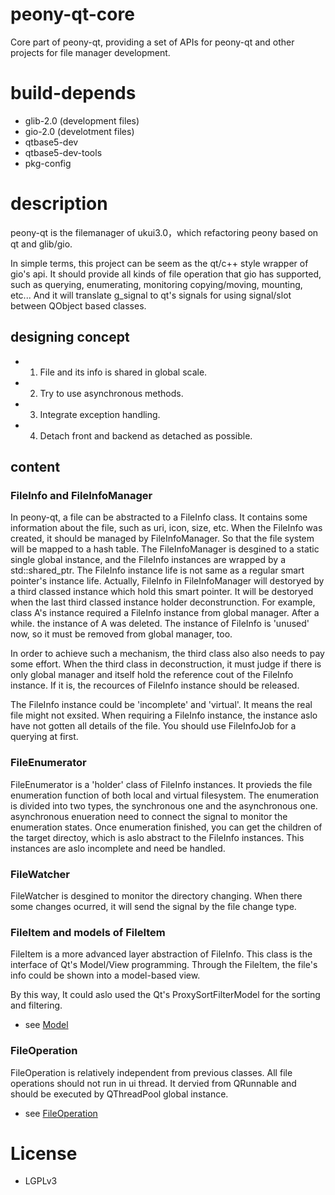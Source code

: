 # peony-qt-core
Core part of peony-qt, providing a set of APIs for peony-qt and other projects for file manager development.

# build-depends
- glib-2.0 (development files)
- gio-2.0 (develotment files)
- qtbase5-dev
- qtbase5-dev-tools
- pkg-config

# description
peony-qt is the filemanager of ukui3.0，which refactoring peony based on qt and glib/gio.

In simple terms, this project can be seem as the qt/c++ style wrapper of gio's api. It should provide all kinds of file operation that gio has supported, such as querying, enumerating, monitoring copying/moving, mounting, etc... And it will translate g_signal to qt's signals for using signal/slot between QObject based classes.

## designing concept
- 1. File and its info is shared in global scale.
- 2. Try to use asynchronous methods.
- 3. Integrate exception handling.
- 4. Detach front and backend as detached as possible.

## content
### FileInfo and FileInfoManager
In peony-qt, a file can be abstracted to a FileInfo class. It contains some information about the file, such as uri, icon, size, etc. When the FileInfo was created, it should be managed by FileInfoManager. So that the file system will be mapped to a hash table.
The FileInfoManager is desgined to a static single global instance, and the FileInfo instances are wrapped by a std::shared_ptr.
The FileInfo instance life is not same as a regular smart pointer's instance life.
Actually, FileInfo in FileInfoManager will destoryed by a third classed instance which hold this smart pointer. It will be destoryed when the last third classed instance holder deconstrunction.
For example, class A's instance required a FileInfo instance from global manager.
After a while. the instance of A was deleted. The instance of FileInfo is 'unused' now, so it must be removed from global manager, too.

In order to achieve such a mechanism, the third class also also needs to pay some effort. When the third class in deconstruction, it must judge if there is only global manager and itself hold the reference cout of the FileInfo instance.
If it is, the recources of FileInfo instance should be released.

The FileInfo instance could be 'incomplete' and 'virtual'. It means the real file might not exsited. When requiring a FileInfo instance, the instance aslo have not gotten all details of the file. You should use FileInfoJob for a querying at first.

### FileEnumerator
FileEnumerator is a 'holder' class of FileInfo instances. It provieds the file enumeration function of both local and virtual filesystem.
The enumeration is divided into two types, the synchronous one and the asynchronous one. asynchronous enueration need to connect the signal to monitor the enumeration states. Once enumeration finished, you can get the children of the target directoy, which is aslo abstract to the FileInfo instances. This instances are aslo incomplete and need be handled.

### FileWatcher
FileWatcher is desgined to monitor the directory changing. When there some changes ocurred, it will send the signal by the file change type.

### FileItem and models of FileItem
FileItem is a more advanced layer abstraction of FileInfo. This class is the interface of Qt's Model/View programming.
Through the FileItem, the file's info could be shown into a model-based view.

By this way, It could aslo used the Qt's ProxySortFilterModel for the sorting and filtering.

- see [Model](model/README.md)

### FileOperation
FileOperation is relatively independent from previous classes. All file operations should not run in ui thread. It dervied from QRunnable and should be executed by QThreadPool global instance.

- see [FileOperation](file-operation/README.md)

# License
- LGPLv3
